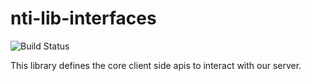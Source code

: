 nti-lib-interfaces
==================

![Build Status](https://github.com/NextThought/nti.lib.interfaces/workflows/Tests/badge.svg)

This library defines the core client side apis to interact with our server. 
